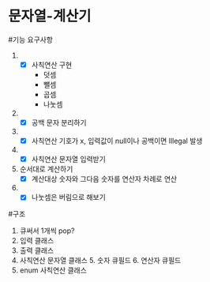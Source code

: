 # 문자열-계산기

#기능 요구사항
1. -[x] 사칙연산 구현
      - 덧셈
     - 뺄셈
     - 곱셈
     - 나눗셈
2. -[x] 공백 문자 분리하기
3. -[x] 사칙연산 기호가 x, 입력값이 null이나 공백이면 Illegal 발생
4. -[x] 사칙연산 문자열 입력받기
5. 순서대로 계산하기
   -[X] 계산대상 숫자와 그다음 숫자를 연산자 차례로 연산
6. -[X] 나눗셈은 버림으로 해보기

#구조
1. 큐써서 1개씩 pop?
2. 입력 클래스
3. 출력 클래스
4. 사칙연산 문자열 클래스
   5. 숫자 큐필드
   6. 연산자 큐필드
5. enum 사칙연산 클래스



